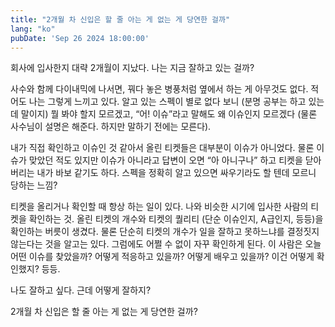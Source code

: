 ```yaml
---
title: "2개월 차 신입은 할 줄 아는 게 없는 게 당연한 걸까"
lang: "ko"
pubDate: 'Sep 26 2024 18:00:00'
---
```


회사에 입사한지 대략 2개월이 지났다. 나는 지금 잘하고 있는 걸까?

사수와 함께 다이내믹에 나서면, 꿔다 놓은 병풍처럼 옆에서 하는 게 아무것도 없다. 적어도 나는 그렇게 느끼고 있다. 알고 있는 스펙이 별로 없다 보니 (분명 공부는 하고 있는데 말이지) 뭘 봐야 할지 모르겠고, “어! 이슈”라고 말해도 왜 이슈인지 모르겠다 (물론 사수님이 설명은 해준다. 하지만 말하기 전에는 모른다).

내가 직접 확인하고 이슈인 것 같아서 올린 티켓들은 대부분이 이슈가 아니었다. 물론 이슈가 맞았던 적도 있지만 이슈가 아니라고 답변이 오면 “아 아니구나” 하고 티켓을 닫아 버리는 내가 바보 같기도 하다. 스펙을 정확히 알고 있으면 싸우기라도 할 텐데 모르니 당하는 느낌?

티켓을 올리거나 확인할 때 항상 하는 일이 있다. 나와 비슷한 시기에 입사한 사람의 티켓을 확인하는 것. 올린 티켓의 개수와 티켓의 퀄리티 (단순 이슈인지, A급인지, 등등)을 확인하는 버릇이 생겼다. 물론 단순히 티켓의 개수가 일을 잘하고 못하느냐를 결정짓지 않는다는 것을 알고는 있다. 그럼에도 어쩔 수 없이 자꾸 확인하게 된다. 이 사람은 오늘 어떤 이슈를 찾았을까? 어떻게 적응하고 있을까? 어떻게 배우고 있을까? 이건 어떻게 확인했지? 등등.

나도 잘하고 싶다. 근데 어떻게 잘하지?

2개월 차 신입은 할 줄 아는 게 없는 게 당연한 걸까?